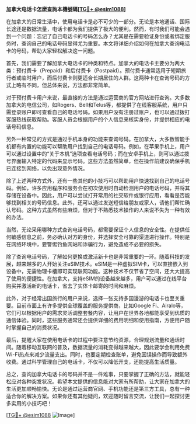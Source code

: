 **加拿大电话卡怎麽查詢本機號碼[[TG💪+ @esim1088](https://t.me/s/esim1088)]**

在加拿大的日常生活中，使用电话卡是必不可少的一部分。无论是本地通话、国际长途还是数据流量，电话卡都为我们提供了极大的便利。然而，有时我们可能会遇到一个问题：忘记了自己电话卡的号码怎么办？尤其是在需要验证身份或者绑定服务时，查询自己的电话号码显得尤为重要。本文将详细介绍如何在加拿大查询电话卡的号码，帮助大家轻松解决这一问题。

首先，我们需要了解加拿大电话卡的种类和特点。加拿大的电话卡主要分为两大类：预付费卡（Prepaid）和后付费卡（Postpaid）。预付费卡通常适用于短期旅行者或临时用户，而后付费卡则更适合长期居住的人群。这两种卡在查询号码的方式上略有不同，但总体来说，方法都非常简单。

对于预付费卡用户来说，最直接的方法是通过运营商的官方网站进行查询。大多数加拿大的电信公司，如Rogers、Bell和Telus等，都提供了在线客服系统，用户只需登录账户即可查看自己的电话号码。如果用户没有注册过账户，也可以通过拨打客服热线获取帮助。客服人员会根据用户的个人信息来核实身份，并提供相应的电话号码信息。

另外一种常见的方式是通过手机本身的功能来查询号码。在加拿大，大多数智能手机都有内置的功能可以帮助用户找到自己的电话号码。例如，在苹果手机上，用户可以通过设置中的“关于本机”选项查看电话号码；而在安卓手机上，则可以通过拨号界面输入特定的代码来显示号码。这些方法虽然简单，但在操作前建议确保手机已连接到网络，以免出现意外情况。

除了上述两种方式外，还有一些其他的小技巧可以帮助用户快速找到自己的电话号码。例如，许多应用程序和服务会在初次使用时自动检测用户的电话号码，并将其存储在设备中。因此，用户可以尝试打开常用的社交软件或银行应用，看看是否能够找到相关的号码信息。此外，还可以通过发送短信给朋友或家人，请他们帮忙确认号码。这种方式虽然有些麻烦，但对于不熟悉技术操作的人来说不失为一种有效的办法。

当然，无论采用哪种方式查询电话号码，都需要保证个人信息的安全性。在提供任何敏感信息之前，务必确认对方的身份，并选择安全可靠的渠道进行操作。特别是在网络环境中，要警惕钓鱼网站和诈骗行为，避免造成不必要的损失。

除了查询电话号码，了解如何更换或激活新卡也是非常重要的一环。随着科技的发展，越来越多的人开始关注eSIM技术。eSIM是一种虚拟SIM卡，可以直接嵌入到设备中，无需物理卡槽即可实现联网功能。这种技术不仅节省了空间，还大大提高了使用的便捷性。在加拿大，支持eSIM的设备越来越多，用户可以通过在线平台购买并激活新的电话卡，省去了实体卡邮寄的时间和麻烦。

此外，对于经常出国旅行的用户来说，选择一张支持多国漫游的电话卡也至关重要。目前市面上有许多提供全球覆盖的服务提供商，比如Google Fi、Airalo等，它们可以根据用户的需求灵活调整套餐内容，让用户在世界各地都能享受到优质的通信体验。同时，这些服务通常还会提供详细的费用明细和使用指南，方便用户随时掌握自己的消费状况。

最后，提醒大家在使用电话卡的过程中要注意节约资源，合理规划流量和通话时间。随着移动互联网的普及，数据流量的消耗变得越来越大，因此要学会利用免费Wi-Fi热点来减少流量支出。同时，也要定期检查账单，避免因误操作而导致额外收费。通过科学管理自己的电话卡，不仅可以降低开支，还能提高生活质量。

总之，查询加拿大电话卡的号码并不是一件难事，只要掌握了正确的方法，就能轻松应对各种突发状况。希望本文提供的信息能对大家有所帮助，让大家在加拿大的生活更加顺畅愉快。无论是通过运营商官网、手机功能还是第三方工具，总有一种适合你的解决方案。如果你还有其他疑问，欢迎随时留言交流，让我们一起探讨更多实用的小技巧吧！

[[TG💪+ @esim1088](https://t.me/s/esim1088) ![Image](https://i.postimg.cc/4NQfJmqS/Snipaste-2025-05-13-00-14-12.png)]